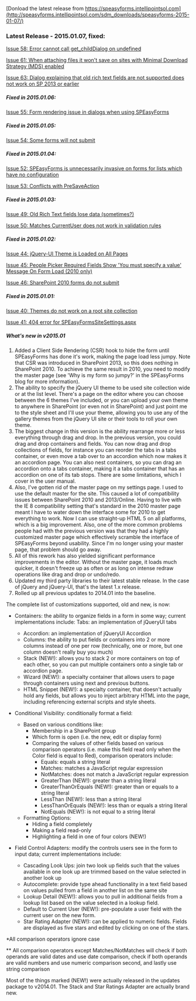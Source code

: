 [Donload the latest release from https://speasyforms.intellipointsol.com](http://speasyforms.intellipointsol.com/sdm_downloads/speasyforms-2015-01-07/) 

### Latest Release - 2015.01.07, fixed:

[Issue 58: Error cannot call get_childDialog on undefined](https://github.com/mcsheaj/SPEasyForms/issues/58)

[Issue 61: When attaching files it won't save on sites with Minimal Download Strategy (MDS) enabled](https://github.com/mcsheaj/SPEasyForms/issues/61)

[Issue 63: Dialog explaining that old rich text fields are not supported does not work on SP 2013 or earlier](https://github.com/mcsheaj/SPEasyForms/issues/63)

##### Fixed in 2015.01.06:

[Issue 55: Form rendering issue in dialogs when using SPEasyForms](https://speasyforms.codeplex.com/workitem/55)

##### Fixed in 2015.01.05:

[Issue 54: Some forms will not submit](https://speasyforms.codeplex.com/workitem/54)

##### Fixed in 2015.01.04:

[Issue 52: SPEasyForms is unnecessarily invasive on forms for lists which have no configuration](https://speasyforms.codeplex.com/workitem/52)

[Issue 53: Conflicts with PreSaveAction](https://speasyforms.codeplex.com/workitem/53)

##### Fixed in 2015.01.03:

[Issue 49: Old Rich Text fields lose data (sometimes?)](https://speasyforms.codeplex.com/workitem/49)

[Issue 50: Matches CurrentUser does not work in validation rules](https://speasyforms.codeplex.com/workitem/50)

##### Fixed in 2015.01.02:

[Issue 44: jQuery-UI Theme is Loaded on All Pages](https://speasyforms.codeplex.com/workitem/44)

[Issue 45: People Picker Required Fields Show 'You must specify a value' Message On Form Load (2010 only)](https://speasyforms.codeplex.com/workitem/45)

[Issue 46: SharePoint 2010 forms do not submit](https://speasyforms.codeplex.com/workitem/46)

##### Fixed in 2015.01.01:

[Issue 40: Themes do not work on a root site collection](https://speasyforms.codeplex.com/workitem/40)

[Issue 41: 404 error for SPEasyFormsSiteSettings.aspx](https://speasyforms.codeplex.com/workitem/41)

##### What's new in v2015.01

1. Added a Client Side Rendering (CSR) hook to hide the form until SPEasyForms has done it's work, making the page load less jumpy. Note that CSR was introduced in SharePoint 2013, so this does nothing in SharePoint 2010. To achieve the same result in 2010, you need to modify the master page (see 'Why is my form so jumpy?' in the SPEasyForms blog for more information).
2. The ability to specify the jQuery UI theme to be used site collection wide or at the list level. There's a page on the editor where you can choose between the 6 themes I've included, or you can upload your own theme to anywhere in SharePoint (or even not in SharePoint) and just point me to the style sheet and I'll use your theme, allowing you to use any of the gallery themes from the jQuery UI site or their tools to roll your own theme.
3. The biggest change in this version is the ability rearrange more or less everything through drag and drop. In the previous version, you could drag and drop containers and fields. You can now drag and drop collections of fields, for instance you can reorder the tabs in a tabs container, or even move a tab over to an accordion which now makes it an accordion page. You can also nest containers, so you can drag an accordion onto a tabs container, making it a tabs container that has an accordion on one of its tab stops. There are some limitations, which I cover in the user manual.
4. Also, I've gotten rid of the master page on my settings page. I used to use the default master for the site. This caused a lot of compatibility issues between SharePoint 2010 and 2013/Online. Having to live with the IE 8 compatibility setting that's standard in the 2010 master page meant I have to water down the interface some for 2010 to get everything to work. Now I can use straight-up HTML 5 on all platforms, which is a big improvement. Also, one of the more common problems people had with the previous version was that they had a highly customized master page which effectively scramble the interface of SPEasyForms beyond usability. Since I'm no longer using your master page, that problem should go away.
5. All of this rework has also yielded significant performance improvements in the editor. Without the master page, it loads much quicker, it doesn't freeze up as often or as long on intense redraw operations like drag and drop or undo/redo.
6. Updated my third party libraries to their latest stable release. In the case of jQuery and jQuery-UI, that's the latest 1.x release.
7. Rolled up all previous updates to 2014.01 into the baseline.

The complete list of customizations supported, old and new, is now:

* Containers: the ability to organize fields in a form in some way; current implementations include: Tabs: an implementation of jQueryUI tabs
  - Accordion: an implementation of jQueryUI Accordion
  - Columns: the ability to put fields or containers into 2 or more columns instead of one per row (technically, one or more, but one column doesn't really buy you much)
  - Stack (NEW!): allows you to stack 2 or more containers on top of each other, so you can put multiple containers onto a single tab or accordion page.
  - Wizard (NEW!): a specialty container that allows users to page through containers using next and previous buttons.
  - HTML Snippet (NEW!): a specialty container, that doesn't actually hold any fields, but allows you to inject arbitrary HTML into the page, including referencing external scripts and style sheets.
* Conditional Visibility: conditionally format a field:
  - Based on various conditions like:
    + Membership in a SharePoint group
    + Which form is open (i.e. the new, edit or display form)
    + Comparing the values of other fields based on various comparison operators (i.e. make this field read only when the Color field is equal to Red), comparison operators include:
      * Equals: equals a string literal
      * Matches: matches a JavaScript regular expression
      * NotMatches: does not match a JavaScript regular expression
      * GreaterThan (NEW!): greater than a string literal
      * GreaterThanOrEquals (NEW!): greater than or equals to a string literal
      * LessThan (NEW!): less than a string literal
      * LessThanOrEquals (NEW!): less than or equals a string literal
      * NotEquals (NEW!): is not equal to a string literal
  - Formatting Options:
    + Hiding a field completely
    + Making a field read-only
    + Highlighting a field in one of four colors (NEW!)
* Field Control Adapters: modify the controls users see in the form to input data; current implementations include:

  - Cascading Look Ups: join two look up fields such that the values available in one look up are trimmed based on the value selected in another look up
  - Autocomplete: provide type ahead functionality in a text field based on values pulled from a field in another list on the same site
  - Lookup Detail (NEW!): allows you to pull in additional fields from a lookup list based on the value selected in a lookup field.
  - Default to Current User (NEW!): pre-populate a user field with the current user on the new form.
  - Star Rating Adapter (NEW!): can be applied to numeric fields. Fields are displayed as five stars and edited by clicking on one of the stars.

*All comparison operators ignore case

** All comparison operators except Matches/NotMatches will check if both operands are valid dates and use date comparison, check if both operands are valid numbers and use numeric comparison second, and lastly use string comparison

Most of the things marked (NEW!) were actually released in the updates package to v2014.01. The Stack and Star Ratings Adapter are actually brand new.
